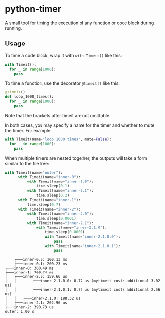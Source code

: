 # python-timer
A small tool for timing the execution of any function or code block during running.

## Usage
To time a code block, wrap it with `with Timeit()` like this:
```python
with Timeit():
  for _ in range(1000):
    pass
```

To time a function, use the decorator `@timeit()` like this:
```python
@timeit()
def loop_1000_times():
  for _ in range(1000):
    pass
```
Note that the brackets after timeit are not omittable.

In both cases, you may specify a name for the timer and whether to mute the timer. For example:
```python
with Timeit(name="loop 1000 times", mute=False):
  for _ in range(1000):
    pass
```

When multiple timers are nested together, the outputs will take a form similar to the file tree:
```python
with Timeit(name="outer"):
      with Timeit(name="inner-0"):
          with Timeit(name="inner-0.0"):
              time.sleep(0.1)
          with Timeit(name="inner-0.1"):
              time.sleep(0.2)
      with Timeit(name="inner-1"):
          time.sleep(0.7)
      with Timeit(name="inner-2"):
          with Timeit(name="inner-2.0"):
              time.sleep(0.0001)
          with Timeit(name="inner-2.1"):
              with Timeit(name="inner-2.1.0"):
                  time.sleep(0.0001)
                  with Timeit(name="inner-2.1.0.0"):
                      pass
                  with Timeit(name="inner-2.1.0.1"):
                      pass
```

```
    ┌───inner-0.0: 100.13 ms
    ├───inner-0.1: 200.23 ms
┌───inner-0: 300.49 ms
├───inner-1: 700.74 ms
│   ┌───inner-2.0: 159.66 us
│   │       ┌───inner-2.1.0.0: 0.77 us (mytimeit costs additional 3.02 us)
│   │       ├───inner-2.1.0.1: 0.75 us (mytimeit costs additional 2.56 us)
│   │   ┌───inner-2.1.0: 188.32 us
│   ├───inner-2.1: 202.96 us
├───inner-2: 398.73 us
outer: 1.00 s
```
